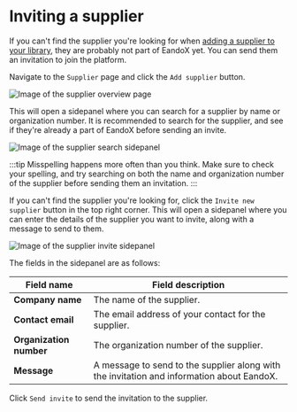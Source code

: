 # Inviting a supplier

If you can't find the supplier you're looking for when [adding a supplier to your library](/documentation/supplier/adding-a-supplier), they are probably not part of EandoX yet. You can send them an invitation to join the platform.

Navigate to the `Supplier` page and click the `Add supplier` button.

![Image of the supplier overview page](/images/supplier/add-supplier-button.jpg)

This will open a sidepanel where you can search for a supplier by name or organization number. It is recommended to search for the supplier, and see if they're already a part of EandoX before sending an invite.

![Image of the supplier search sidepanel](/images/supplier/add-supplier-modal.jpg)

:::tip
Misspelling happens more often than you think. Make sure to check your spelling, and try searching on both the name and organization number of the supplier before sending them an invitation.
:::

If you can't find the supplier you're looking for, click the `Invite new supplier` button in the top right corner. This will open a sidepanel where you can enter the details of the supplier you want to invite, along with a message to send to them.

![Image of the supplier invite sidepanel](/images/supplier/invite-supplier-modal.jpg)

The fields in the sidepanel are as follows:

| Field name              | Field description                                                                          |
| ----------------------- | ------------------------------------------------------------------------------------------ |
| **Company name**        | The name of the supplier.                                                                  |
| **Contact email**       | The email address of your contact for the supplier.                                        |
| **Organization number** | The organization number of the supplier.                                                   |
| **Message**             | A message to send to the supplier along with the invitation and information about EandoX. |

Click `Send invite` to send the invitation to the supplier.


